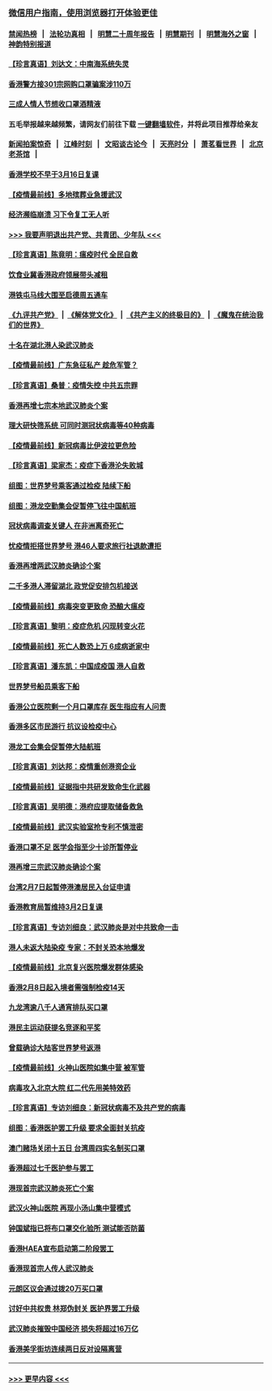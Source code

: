 ### [微信用户指南，使用浏览器打开体验更佳](https://github.com/gfw-breaker/banned-news1/blob/master/indexes/wechat-guide.md?t=0)
#### [禁闻热榜](热点新闻.md?t=0)  &nbsp;&nbsp;|&nbsp;&nbsp; [法轮功真相](https://github.com/gfw-breaker/truth/blob/master/README.md?t=0) &nbsp;&nbsp;|&nbsp;&nbsp; [明慧二十周年报告](https://github.com/gfw-breaker/mh-reports/blob/master/README.md?t=0) &nbsp;&nbsp;|&nbsp;&nbsp;[明慧期刊](https://github.com/gfw-breaker/mh-qikan) &nbsp;&nbsp;|&nbsp;&nbsp; [明慧海外之窗](https://github.com/gfw-breaker/mh-news/blob/master/README.md?t=0) &nbsp;&nbsp;|&nbsp;&nbsp; [神韵特别报道](https://github.com/gfw-breaker/mh-news/blob/master/shenyun.md?t=0)
#### [【珍言真语】刘达文：中南海系统失灵](../pages/nsc415/n11869465.md?t=02150455) 
#### [香港警方接301宗网购口罩骗案涉110万](../pages/nsc415/n11867572.md?t=02150455) 
#### [三成人情人节想收口罩酒精液](../pages/nsc415/n11867523.md?t=02150455) 
#### 五毛举报越来越频繁，请网友们前往下载 [一键翻墙软件](https://github.com/gfw-breaker/ssr-accounts)，并将此项目推荐给亲友
#### [新闻拍案惊奇](https://github.com/gfw-breaker/banned-news1/blob/master/pages/link4.md) &nbsp;&nbsp;|&nbsp;&nbsp; [江峰时刻](https://github.com/gfw-breaker/banned-news1/blob/master/pages/link4.md) &nbsp;&nbsp;|&nbsp;&nbsp; [文昭谈古论今](https://github.com/gfw-breaker/banned-news1/blob/master/pages/link4.md) &nbsp;&nbsp;|&nbsp;&nbsp; [天亮时分](https://github.com/gfw-breaker/banned-news1/blob/master/pages/link4.md) &nbsp;&nbsp;|&nbsp;&nbsp; [萧茗看世界](https://github.com/gfw-breaker/banned-news1/blob/master/pages/link4.md) &nbsp;&nbsp;|&nbsp;&nbsp; [北京老茶馆](https://github.com/gfw-breaker/banned-news1/blob/master/pages/link4.md) &nbsp;&nbsp;|&nbsp;&nbsp; 
#### [香港学校不早于3月16日复课](../pages/nsc415/n11867498.md?t=02150455) 
#### [【疫情最前线】多地殡葬业急援武汉](../pages/nsc415/n11866914.md?t=02150455) 
#### [经济濒临崩溃 习下令复工无人听](../pages/nsc415/n11867269.md?t=02150455) 
#### [>>> 我要声明退出共产党、共青团、少年队 <<<](https://github.com/begood0513/goodnews/blob/master/quit/letter.md) 
#### [【珍言真语】陈竟明：瘟疫时代 全民自救](../pages/nsc415/n11866765.md?t=02150455) 
#### [饮食业冀香港政府领展带头减租](../pages/nsc415/n11864876.md?t=02150455) 
#### [港铁屯马线大围至启德周五通车](../pages/nsc415/n11864842.md?t=02150455) 
#### [《九评共产党》](https://github.com/begood0513/9ping.md/blob/master/README.md) &nbsp;|&nbsp; [《解体党文化》](../../../../jtdwh.md/blob/master/README.md)  &nbsp;|&nbsp; [《共产主义的终极目的》](../../../../gczydzjmd.md/blob/master/README.md) &nbsp;|&nbsp; [《魔鬼在统治我们的世界》](../../../../mgztzwmdsj.md/blob/master/README.md) 
#### [十名在湖北港人染武汉肺炎](../pages/nsc415/n11864807.md?t=02150455) 
#### [【疫情最前线】广东急征私产 趁危军管？](../pages/nsc415/n11864205.md?t=02150455) 
#### [【珍言真语】桑普：疫情失控 中共五宗罪](../pages/nsc415/n11864157.md?t=02150455) 
#### [香港再增七宗本地武汉肺炎个案](../pages/nsc415/n11862405.md?t=02150455) 
#### [理大研快筛系统 可同时测冠状病毒等40种病毒](../pages/nsc415/n11862376.md?t=02150455) 
#### [【疫情最前线】新冠病毒比伊波拉更危险](../pages/nsc415/n11862199.md?t=02150455) 
#### [【珍言真语】梁家杰：疫症下香港沦失败城](../pages/nsc415/n11861588.md?t=02150455) 
#### [组图：世界梦号乘客通过检疫 陆续下船](../pages/nsc415/n11858302.md?t=02150455) 
#### [组图：港龙空勤集会促暂停飞往中国航班](../pages/nsc415/n11858190.md?t=02150455) 
#### [冠状病毒调查关键人 在非洲离奇死亡](../pages/nsc415/n11859798.md?t=02150455) 
#### [忧疫情拒搭世界梦号 港46人要求旅行社退款遭拒](../pages/nsc415/n11859849.md?t=02150455) 
#### [香港再增两武汉肺炎确诊个案](../pages/nsc415/n11859833.md?t=02150455) 
#### [二千多港人滞留湖北 政党促安排包机接送](../pages/nsc415/n11859831.md?t=02150455) 
#### [【疫情最前线】病毒突变更致命 恐酿大瘟疫](../pages/nsc415/n11859604.md?t=02150455) 
#### [【珍言真语】黎明：疫症危机 闪现转变火花](../pages/nsc415/n11859199.md?t=02150455) 
#### [【疫情最前线】死亡人数恐上万 6成病逝家中](../pages/nsc415/n11856687.md?t=02150455) 
#### [【珍言真语】潘东凯：中国成疫国 港人自救](../pages/nsc415/n11856962.md?t=02150455) 
#### [世界梦号船员乘客下船](../pages/nsc415/n11856883.md?t=02150455) 
#### [香港公立医院剩一个月口罩库存 医生指应有人问责](../pages/nsc415/n11856875.md?t=02150455) 
#### [香港多区市民游行 抗议设检疫中心](../pages/nsc415/n11856866.md?t=02150455) 
#### [港龙工会集会促暂停大陆航班](../pages/nsc415/n11856840.md?t=02150455) 
#### [【珍言真语】刘达邦：疫情重创港资企业](../pages/nsc415/n11854274.md?t=02150455) 
#### [【疫情最前线】证据指中共研发致命生化武器](../pages/nsc415/n11853087.md?t=02150455) 
#### [【珍言真语】吴明德：港府应提取储备救急](../pages/nsc415/n11852734.md?t=02150455) 
#### [【疫情最前线】武汉实验室抢专利不慎泄密](../pages/nsc415/n11850310.md?t=02150455) 
#### [香港口罩不足 医学会指至少十诊所暂停业](../pages/nsc415/n11850301.md?t=02150455) 
#### [港再增三宗武汉肺炎确诊个案](../pages/nsc415/n11850328.md?t=02150455) 
#### [台湾2月7日起暂停港澳居民入台证申请](../pages/nsc415/n11850304.md?t=02150455) 
#### [香港教育局暂维持3月2日复课](../pages/nsc415/n11850260.md?t=02150455) 
#### [【珍言真语】专访刘细良：武汉肺炎是对中共致命一击](../pages/nsc415/n11849934.md?t=02150455) 
#### [港人未返大陆染疫 专家：不封关恐本地爆发](../pages/nsc415/n11848021.md?t=02150455) 
#### [【疫情最前线】北京复兴医院爆发群体感染](../pages/nsc415/n11847626.md?t=02150455) 
#### [香港2月8日起入境者需强制检疫14天](../pages/nsc415/n11847658.md?t=02150455) 
#### [九龙湾逾八千人通宵排队买口罩](../pages/nsc415/n11847647.md?t=02150455) 
#### [港民主运动获提名竞逐和平奖](../pages/nsc415/n11847633.md?t=02150455) 
#### [曾载确诊大陆客世界梦号返港](../pages/nsc415/n11847608.md?t=02150455) 
#### [【疫情最前线】火神山医院如集中营 被军管](../pages/nsc415/n11847524.md?t=02150455) 
#### [病毒攻入北京大院 红二代先用美特效药](../pages/nsc415/n11847427.md?t=02150455) 
#### [【珍言真语】专访刘细良：新冠状病毒不及共产党的病毒](../pages/nsc415/n11847164.md?t=02150455) 
#### [组图：香港医护罢工升级 要求全面封关抗疫](../pages/nsc415/n11844107.md?t=02150455) 
#### [澳门赌场关闭十五日 台湾周四实名制买口罩](../pages/nsc415/n11845083.md?t=02150455) 
#### [香港超过七千医护参与罢工](../pages/nsc415/n11845051.md?t=02150455) 
#### [港现首宗武汉肺炎死亡个案](../pages/nsc415/n11844998.md?t=02150455) 
#### [武汉火神山医院 再现小汤山集中营模式](../pages/nsc415/n11844763.md?t=02150455) 
#### [钟国斌指已将布口罩交化验所 测试能否防菌](../pages/nsc415/n11842783.md?t=02150455) 
#### [香港HAEA宣布启动第二阶段罢工](../pages/nsc415/n11842723.md?t=02150455) 
#### [香港现首宗人传人武汉肺炎](../pages/nsc415/n11842766.md?t=02150455) 
#### [元朗区议会通过拨20万买口罩](../pages/nsc415/n11842754.md?t=02150455) 
#### [讨好中共权贵 林郑伪封关 医护界罢工升级](../pages/nsc415/n11842359.md?t=02150455) 
#### [武汉肺炎摧毁中国经济 损失将超过16万亿](../pages/nsc415/n11839723.md?t=02150455) 
#### [香港美孚街坊连续两日反对设隔离营](../pages/nsc415/n11839962.md?t=02150455) 

----
#### [ >>> 更早内容 <<< ](../indexes/nsc415-earlier.md)
